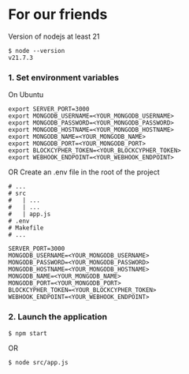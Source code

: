 
# For our friends
Version of nodejs at least 21
```
$ node --version
v21.7.3
```

### 1. Set environment variables
On Ubuntu
```
export SERVER_PORT=3000
export MONGODB_USERNAME=<YOUR_MONGODB_USERNAME>
export MONGODB_PASSWORD=<YOUR_MONGODB_PASSWORD>
export MONGODB_HOSTNAME=<YOUR_MONGODB_HOSTNAME>
export MONGODB_NAME=<YOUR_MONGODB_NAME>
export MONGODB_PORT=<YOUR_MONGODB_PORT>
export BLOCKCYPHER_TOKEN=<YOUR_BLOCKCYPHER_TOKEN>
export WEBHOOK_ENDPOINT=<YOUR_WEBHOOK_ENDPOINT>
```
OR 
Create an .env file in the root of the project  
```
# ...
# src
#   | ...
#   | ...    
#   | app.js    
# .env
# Makefile
# ...

SERVER_PORT=3000
MONGODB_USERNAME=<YOUR_MONGODB_USERNAME>
MONGODB_PASSWORD=<YOUR_MONGODB_PASSWORD>
MONGODB_HOSTNAME=<YOUR_MONGODB_HOSTNAME>
MONGODB_NAME=<YOUR_MONGODB_NAME>
MONGODB_PORT=<YOUR_MONGODB_PORT>
BLOCKCYPHER_TOKEN=<YOUR_BLOCKCYPHER_TOKEN>
WEBHOOK_ENDPOINT=<YOUR_WEBHOOK_ENDPOINT>
```
### 2. Launch the application
```
$ npm start
```
OR 
```
$ node src/app.js 
```

